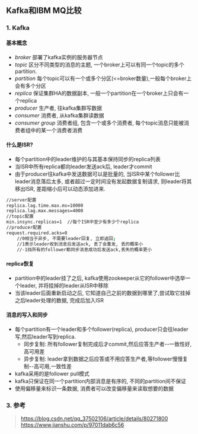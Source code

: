 Kafka和IBM MQ比较
---
### 1. Kafka
#### 基本概念
+ *broker* 部署了kafka实例的服务器节点
+ *topic* 区分不同类型的消息的主题, 一个broker上可以有同一个topic的多个partition.
+ *partition* 每个topic可以有一个或多个分区(<=broker数量),一般每个broker上会有多个分区
+ *replica* 保证集群HA的数据副本, 一般一个partition在一个broker上只会有一个replica
+ *producer* 生产者, 往kafka集群写数据
+ *consumer* 消费者, 从kafka集群读数据
+ *consumer group* 消费者组, 包含一个或多个消费者, 每个topic消息只能被消费者组中的某一个消费者消费


#### 什么是ISR?
+ 每个partition中的leader维护的与其基本保持同步的replica列表
+ 当ISR中所有replica都向leader发送ack后, leader才commit
+ 由于producer往kafka中发送数据可以是批量的, 当ISR中某个follower比leader消息落后太多, 或者超过一定时间没有发起数据复制请求, 则leader将其移出ISR, 差距缩小后可以动态添加进来.

```sh
//server配置
replica.lag.time.max.ms=10000
replica.lag.max.messages=4000
//topic配置
min.insync.replicas=1  //每个ISR中至少有多少个replica
//producer配置
request.required.acks=0
    //0相当于异步, 不需要leader回复, 立即返回;
    //1表示leader收到消息后发送ack, 丢了会重发, 丢的概率小
    //-1挡所有的follower都同步消息成功后发送ack,丢失的概率更小
```

#### replica恢复
+ partition中的leader挂了之后, kafka使用zookeeper从它的follower中选举一个leader, 并将挂掉的leader从ISR中移除
+ 当该leader后面重新启动之后, 它知道自己之前的数据到哪里了,尝试取它挂掉之后leader处理的数据, 完成后加入ISR


#### 消息的写入和同步
+ 每个partition有一个leader和多个follower(replica), producer只会往leader写,然后leader写到replica.
	+ 同步复制: 所有follower复制完成后才commit,然后应答生产者--一致性好, 高可用差
	+ 异步复制: leader拿到数据之后应答或不用应答生产者,等follower慢慢复制--高可用,一致性差
+ kafka采用的是follower pull模式
+ kafka只保证在同一个partition内部消息是有序的, 不同的partition间不保证
+ 使用偏移量来标识一条数据, 消费者可以改变偏移量来读取想要的数据





















### 3. 参考
> https://blog.csdn.net/qq_37502106/article/details/80271800
> https://www.jianshu.com/p/97011dab6c56